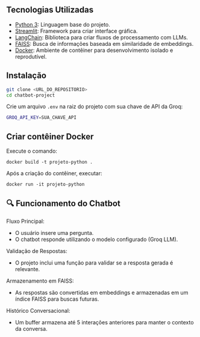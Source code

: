 
## Tecnologias Utilizadas

- [Python 3](https://www.python.org/): Linguagem base do projeto.
- [Streamlit](https://streamlit.io/): Framework para criar interface gráfica.
- [LangChain](https://langchain.readthedocs.io/): Biblioteca para criar fluxos de processamento com LLMs.
- [FAISS](https://faiss.ai/): Busca de informações baseada em similaridade de embeddings.
- [Docker](https://www.docker.com/): Ambiente de contêiner para desenvolvimento isolado e reprodutível.

## Instalação

```bash
git clone <URL_DO_REPOSITORIO>
cd chatbot-project
```

Crie um arquivo `.env` na raiz do projeto com sua chave de API da Groq:
```bash
GROQ_API_KEY=SUA_CHAVE_API
```

## Criar contêiner Docker

Execute o comando:
```
docker build -t projeto-python .
```

Após a criação do contêiner, executar:
```
docker run -it projeto-python
```

## 🔍 Funcionamento do Chatbot

Fluxo Principal:

- O usuário insere uma pergunta.
- O chatbot responde utilizando o modelo configurado (Groq LLM).

Validação de Respostas:

- O projeto inclui uma função para validar se a resposta gerada é relevante.

Armazenamento em FAISS:

- As respostas são convertidas em embeddings e armazenadas em um índice FAISS para buscas futuras.

Histórico Conversacional:

- Um buffer armazena até 5 interações anteriores para manter o contexto da conversa.